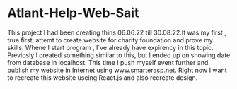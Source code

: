 # Atlant-Help-Web-Sait

This project I had been creating thins 06.06.22 till 30.08.22.It was my first , true first, attemt to create website for charity foundation and prove my skills.
Whene I start program , I`ve already have expirency in this topic. Previosly I created something similar to this, but I ended up on showing date from database in localhost.
This time I push myself event further and publish my website in Internet using www.smarterasp.net. 
Right now I want to recreate this website useing React.js and also recreate design.
